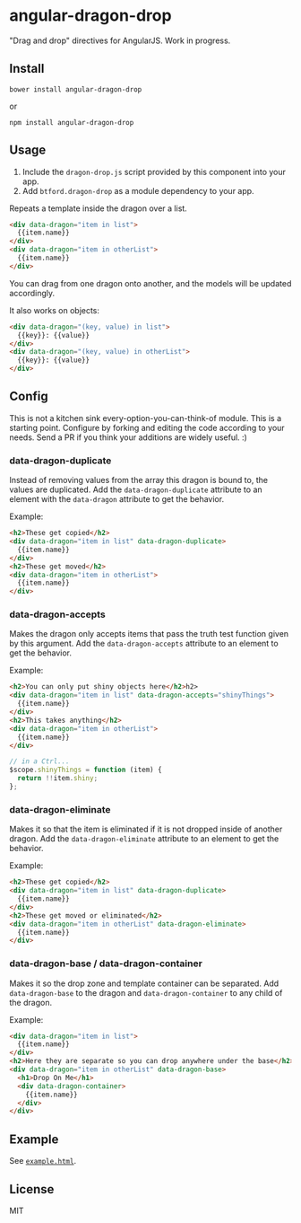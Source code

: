 # angular-dragon-drop

"Drag and drop" directives for AngularJS. Work in progress.

## Install

```shell
bower install angular-dragon-drop
```

or
```shell
npm install angular-dragon-drop
```

## Usage
1. Include the `dragon-drop.js` script provided by this component into your app.
2. Add `btford.dragon-drop` as a module dependency to your app.

Repeats a template inside the dragon over a list.
```html
<div data-dragon="item in list">
  {{item.name}}
</div>
<div data-dragon="item in otherList">
  {{item.name}}
</div>
```
You can drag from one dragon onto another, and the models will be updated accordingly.

It also works on objects:
```html
<div data-dragon="(key, value) in list">
  {{key}}: {{value}}
</div>
<div data-dragon="(key, value) in otherList">
  {{key}}: {{value}}
</div>
```


## Config
This is not a kitchen sink every-option-you-can-think-of module.
This is a starting point.
Configure by forking and editing the code according to your needs.
Send a PR if you think your additions are widely useful. :)

### data-dragon-duplicate
Instead of removing values from the array this dragon is bound to, the values are duplicated.
Add the `data-dragon-duplicate` attribute to an element with the `data-dragon` attribute to get the behavior.

Example:
```html
<h2>These get copied</h2>
<div data-dragon="item in list" data-dragon-duplicate>
  {{item.name}}
</div>
<h2>These get moved</h2>
<div data-dragon="item in otherList">
  {{item.name}}
</div>
```

### data-dragon-accepts
Makes the dragon only accepts items that pass the truth test function given by this argument.
Add the `data-dragon-accepts` attribute to an element to get the behavior.

Example:
```html
<h2>You can only put shiny objects here</h2>h2>
<div data-dragon="item in list" data-dragon-accepts="shinyThings">
  {{item.name}}
</div>
<h2>This takes anything</h2>
<div data-dragon="item in otherList">
  {{item.name}}
</div>
```

```javascript
// in a Ctrl...
$scope.shinyThings = function (item) {
  return !!item.shiny;
};
```

### data-dragon-eliminate
Makes it so that the item is eliminated if it is not dropped inside of another dragon.
Add the `data-dragon-eliminate` attribute to an element to get the behavior.

Example:
```html
<h2>These get copied</h2>
<div data-dragon="item in list" data-dragon-duplicate>
  {{item.name}}
</div>
<h2>These get moved or eliminated</h2>
<div data-dragon="item in otherList" data-dragon-eliminate>
  {{item.name}}
</div>
```

### data-dragon-base / data-dragon-container
Makes it so the drop zone and template container can be separated.
Add `data-dragon-base` to the dragon and `data-dragon-container` to any child of the dragon.

Example:
```html
<div data-dragon="item in list">
  {{item.name}}
</div>
<h2>Here they are separate so you can drop anywhere under the base</h2>
<div data-dragon="item in otherList" data-dragon-base>
  <h1>Drop On Me</h1>
  <div data-dragon-container>
    {{item.name}}
  </div>
</div>
```

## Example
See [`example.html`](http://htmlpreview.github.io/?https://github.com/btford/angular-dragon-drop/blob/master/example.html).

## License
MIT
